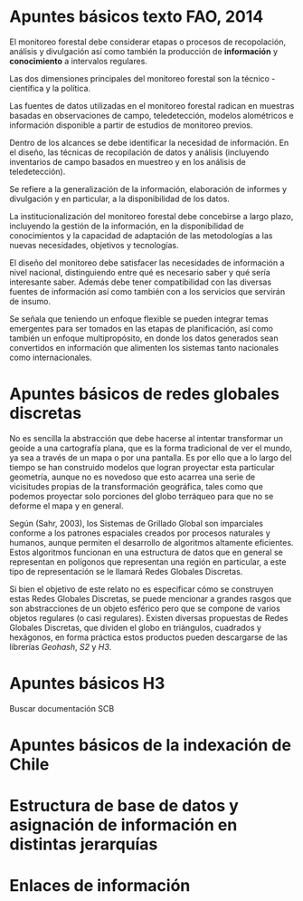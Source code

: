 # Apuntes básicos texto FAO, 2014

El monitoreo forestal debe considerar etapas o procesos de recopolación, análisis y divulgación así como también la producción de **información** y **conocimiento** a intervalos regulares.

Las dos dimensiones principales del monitoreo forestal son la técnico - científica y la política.

Las fuentes de datos utilizadas en el monitoreo forestal radican en muestras basadas en observaciones de campo, teledetección, modelos alométricos e información disponible a partir de estudios de monitoreo previos.

Dentro de los alcances se debe identificar la necesidad de información. En el diseño, las técnicas de recopilación de datos y análisis (incluyendo inventarios de campo basados en muestreo y en los análisis de teledetección).

Se refiere a la generalización de la información, elaboración de informes y divulgación y en particular, a la disponibilidad de los datos.

La institucionalización del monitoreo forestal debe concebirse a largo plazo, incluyendo la gestión de la información, en la disponibilidad de conocimientos y la capacidad de adaptación de las metodologías a las nuevas necesidades, objetivos y tecnologías.

El diseño del monitoreo debe satisfacer las necesidades de información a nivel nacional, distinguiendo entre qué es necesario saber y qué sería interesante saber. Además debe tener compatibilidad con las diversas fuentes de información así como también con a los servicios que servirán de insumo.

Se señala que teniendo un enfoque flexible se pueden integrar temas emergentes para ser tomados en las etapas de planificación, así como también un enfoque multipropósito, en donde los datos generados sean convertidos en información que alimenten los sistemas tanto nacionales como internacionales.

# Apuntes básicos de redes globales discretas

No es sencilla la abstracción que debe hacerse al intentar transformar un geoide a una cartografía plana, que es la forma tradicional de ver el mundo, ya sea a través de un mapa o por una pantalla. Es por ello que a lo largo del tiempo se han construido modelos que logran proyectar esta particular geometría, aunque no es novedoso que esto acarrea una serie de vicisitudes propias de la transformación geográfica, tales como que podemos proyectar solo porciones del globo terráqueo para que no se deforme el mapa y en general.

Según (Sahr, 2003), los Sistemas de Grillado Global son imparciales conforme a los patrones espaciales creados por procesos naturales y humanos, aunque permiten el desarrollo de algoritmos altamente eficientes. Estos algoritmos funcionan en una estructura de datos que en general se representan en polígonos que representan una región en particular, a este tipo de representación se le llamará Redes Globales Discretas.

Si bien el objetivo de este relato no es especificar cómo se construyen estas Redes Globales Discretas, se puede mencionar a grandes rasgos que son abstracciones de un objeto esférico pero que se compone de varios objetos regulares (o casi regulares). Existen diversas propuestas de Redes Globales Discretas, que dividen el globo en triángulos, cuadrados y hexágonos, en forma práctica estos productos pueden descargarse de las librerías *Geohash*, *S2* y *H3*.

# Apuntes básicos H3

Buscar documentación SCB

# Apuntes básicos de la indexación de Chile

# Estructura de base de datos y asignación de información en distintas jerarquías


# Enlaces de información




